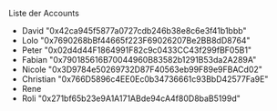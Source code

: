 Liste der Accounts

* David "0x42ca945f5877a0727cdb246b38e8c6e3f41b1bbb"
* Lolo "0x7690268bBf44665f223F69026207Be2BB8dD8764"
* Peter "0x02d4d44F1864991F82c9c0433CC43f299fBF05B1"
* Fabian "0x790185616B70044960B83582b1291B53da2A289A"
* Nicole "0x3D9784e50269732D87F40563eb99F89e9FBACd02"
* Christian "0x766D5896c4EE0Ec0b34736661c93BbD42577Fa9E"
* Rene
* Roli "0x271bf65b23e9A1A171ABde94cA4f80D8baB5199d"
